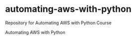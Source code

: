 # automating-aws-with-python
Repository for Automating AWS with Python Course

Automating AWS with Python
